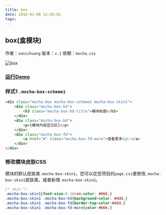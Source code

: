 ```yaml
---
title: box
date: 2016-01-08 12:45:01
tags:
---
```


## box(盒模块)
作者：`sonichuang`
版本：`v.1`
依赖：`mocha.css`

![box](http://game.gtimg.cn/images/js/mocha/images/demo/box.png)

### [运行Demo](http://tgideas.github.io/mocha/demo/box/demo.html "box(盒模块)")

### 样式1 `.mocha-box-scheme1`
``` html
<div class="mocha-box mocha-box-scheme1 mocha-box-skin1">
	<div class="mocha-box-hd">
		<h3 class="mocha-box-hd-title">模块标题</h3>
	</div>
	<div class="mocha-box-bd">
		<p>{模块内容显示区}</p>
	</div>
	<div class="mocha-box-fd">
		<a href="#" class="mocha-box-fd-more">查看更多&gt;</a>
	</div>
</div>
```

### 修改模块皮肤CSS 
模块的默认皮肤类`.mocha-box-skin1`，您可以在您项目的`page.css`里修改`.mocha-box-skin1`皮肤类，或者新增`.mocha-box-skin2`。
``` css
/* skin */
.mocha-box-skin1{font-size:0.16rem;color: #666;}
.mocha-box-skin1 .mocha-box-hd{background-color: #ddd;}
.mocha-box-skin1 .mocha-box-fd{border-top-color:#ddd;}
.mocha-box-skin1 .mocha-box-fd-more{color:#666;}
```